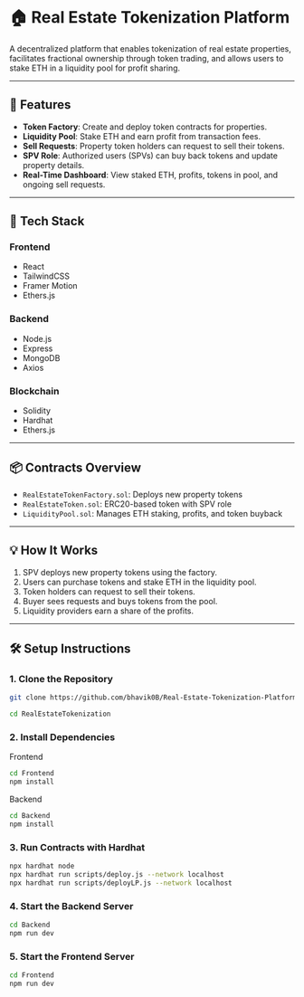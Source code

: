 # 🏠 Real Estate Tokenization Platform

A decentralized platform that enables tokenization of real estate properties, facilitates fractional ownership through token trading, and allows users to stake ETH in a liquidity pool for profit sharing.

---

## 🚀 Features

- **Token Factory**: Create and deploy token contracts for properties.
- **Liquidity Pool**: Stake ETH and earn profit from transaction fees.
- **Sell Requests**: Property token holders can request to sell their tokens.
- **SPV Role**: Authorized users (SPVs) can buy back tokens and update property details.
- **Real-Time Dashboard**: View staked ETH, profits, tokens in pool, and ongoing sell requests.

---

## 🧱 Tech Stack

### Frontend
- React
- TailwindCSS
- Framer Motion
- Ethers.js

### Backend
- Node.js
- Express
- MongoDB
- Axios

### Blockchain
- Solidity
- Hardhat
- Ethers.js

---

## 📦 Contracts Overview

- `RealEstateTokenFactory.sol`: Deploys new property tokens
- `RealEstateToken.sol`: ERC20-based token with SPV role
- `LiquidityPool.sol`: Manages ETH staking, profits, and token buyback

---

## 💡 How It Works

1. SPV deploys new property tokens using the factory.
2. Users can purchase tokens and stake ETH in the liquidity pool.
3. Token holders can request to sell their tokens.
4. Buyer sees requests and buys tokens from the pool.
5. Liquidity providers earn a share of the profits.

---

## 🛠️ Setup Instructions

### 1. Clone the Repository

```bash
git clone https://github.com/bhavik0B/Real-Estate-Tokenization-Platform.git

cd RealEstateTokenization
```
### 2. Install Dependencies

Frontend
```bash
cd Frontend
npm install
```

Backend
```bash
cd Backend
npm install
```

### 3. Run Contracts with Hardhat

```bash
npx hardhat node
npx hardhat run scripts/deploy.js --network localhost
npx hardhat run scripts/deployLP.js --network localhost
```

### 4. Start the Backend Server

```bash
cd Backend
npm run dev
```

### 5. Start the Frontend Server

```bash
cd Frontend
npm run dev
```
